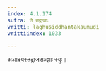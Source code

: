 ```yaml
---
index: 4.1.174
sutra: ते तद्राजाः
vritti: laghusiddhantakaumudi
vrittiindex: 1033

---
```

अञादयस्तद्राजसञ्ज्ञाः स्युः॥